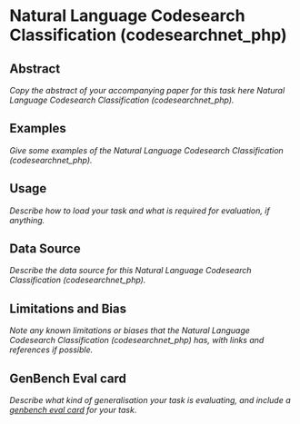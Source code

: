 # Natural Language Codesearch Classification (codesearchnet_php)

## Abstract
*Copy the abstract of your accompanying paper for this task here Natural Language Codesearch Classification (codesearchnet_php).*

## Examples
*Give some examples of the Natural Language Codesearch Classification (codesearchnet_php).*

## Usage
*Describe how to load your task and what is required for evaluation, if anything.*

## Data Source
*Describe the data source for this Natural Language Codesearch Classification (codesearchnet_php).*

## Limitations and Bias
*Note any known limitations or biases that the Natural Language Codesearch Classification (codesearchnet_php) has, with links and references if possible.*

## GenBench Eval card
*Describe what kind of generalisation your task is evaluating, and include a [genbench eval card](https://genbench.org/eval_cards/) for your task*.

